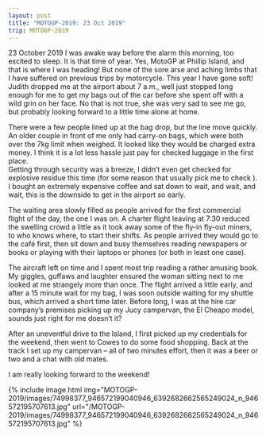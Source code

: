 ```yaml
---
layout: post
title: "MOTOGP-2019: 23 Oct 2019"
trip: MOTOGP-2019
---
```

23 October 2019
I was awake way before the alarm this morning, too excited to sleep.  It is that time of year. Yes, MotoGP at Phillip Island, and that is where I was heading! But none of the sore arse and aching limbs that I have suffered on previous trips by motorcycle. This year I have gone soft!  Judith dropped me at the airport about 7 a.m., well just stopped long enough for me to get my bags out of the car before she spent off with a wild grin on her face. No that is not true, she was very sad to see me go, but probably looking forward to a little time alone at home.

There were a few people lined up at the bag drop, but the line move quickly. An older couple in front of me only had carry-on bags, which were both over the 7kg limit when weighed. It looked like they would be charged extra money. I think it is a lot less hassle just pay for checked luggage in the first place.  
Getting through security was a breeze, I didn’t even get checked for explosive residue this time (for some reason that usually pick me to check ). I bought an extremely expensive coffee and sat down to wait, and wait, and wait, this is the downside to get in the airport so early.

The waiting area slowly filled as people arrived for the first commercial flight of the day, the one I was on. A charter flight leaving at 7:30 reduced the swelling crowd a little as it took away some of the fly-in fly-out miners, to who knows where, to start their shifts.  As people arrived they would go to the café first, then sit down and busy themselves reading newspapers or books or playing with their laptops or phones (or both in least one case).

The aircraft  left on time and I spent most  trip reading a rather amusing book.  My giggles, guffaws and laughter ensured the woman sitting next to me looked at me strangely more than once.
The flight arrived a little early, and after a 15 minute wait for my bag, I was soon outside waiting for my shuttle bus, which arrived a short time later.  Before long, I was at the hire car company’s premises picking up my Jucy campervan, the El Cheapo model, sounds just right for me doesn’t it?

After an uneventful drive to the Island,  I first picked up my credentials for the weekend, then went to Cowes to do some food shopping.  Back at the track I set up my campervan – all of two minutes effort, then it was a beer or two and a chat with old mates.

I am really looking forward to the weekend!

<div class=images>
    {% include image.html
        img="MOTOGP-2019/images/74998377_946572199040946_6392682662565249024_n_946572195707613.jpg"
        url="/MOTOGP-2019/images/74998377_946572199040946_6392682662565249024_n_946572195707613.jpg"
    %}

</div>
